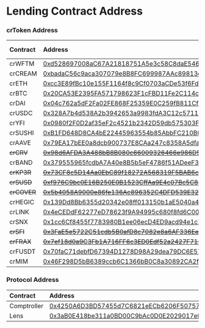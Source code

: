 # Lending Contract Address

### crToken Address

| Contract | Address | Flash Loans |
| :--- | :--- | :--- |
| crWFTM | [0xd528697008aC67A21818751A5e3c58C8daE54696](https://ftmscan.com/address/0xd528697008aC67A21818751A5e3c58C8daE54696) | Yes |
| crCREAM | [0xbadaC56c9aca307079e8B8FC699987AAc89813ee](https://ftmscan.com/address/0xbadaC56c9aca307079e8B8FC699987AAc89813ee) | No |
| crETH | [0xcc3E89fBc10e155F1164f8c9Cf0703aCDe53f6Fd](https://ftmscan.com/address/0xcc3E89fBc10e155F1164f8c9Cf0703aCDe53f6Fd) | Yes |
| crBTC | [0x20CA53E2395FA571798623F1cFBD11Fe2C114c24](https://ftmscan.com/address/0x20CA53E2395FA571798623F1cFBD11Fe2C114c24) | Yes |
| crDAI | [0x04c762a5dF2Fa02FE868F25359E0C259fB811CfE](https://ftmscan.com/address/0x04c762a5dF2Fa02FE868F25359E0C259fB811CfE) | Yes |
| crUSDC | [0x328A7b4d538A2b3942653a9983fdA3C12c571141](https://ftmscan.com/address/0x328A7b4d538A2b3942653a9983fdA3C12c571141) | Yes |
| crYFI | [0x0980f2F0D2af35eF2c4521b2342D59db575303F7](https://ftmscan.com/address/0x0980f2F0D2af35eF2c4521b2342D59db575303F7) | Yes |
| crSUSHI | [0xB1FD648D8CA4bE22445963554b85AbbFC210BC83](https://ftmscan.com/address/0xB1FD648D8CA4bE22445963554b85AbbFC210BC83) | Yes |
| crAAVE | [0x79EA17bEE0a8dcb900737E8CAa247c8358A5dfa1](https://ftmscan.com/address/0x79EA17bEE0a8dcb900737E8CAa247c8358A5dfa1) | Yes |
| ~~crCRV~~ | ~~~~[~~0x98d6AFDA3A488bB8B080c66009326466e986D583~~](https://ftmscan.com/address/0x98d6AFDA3A488bB8B080c66009326466e986D583)~~~~ | Yes |
| crBAND | [0x379555965fcdbA7A40e8B5b5eF4786f51ADeeF31](https://ftmscan.com/address/0x379555965fcdbA7A40e8B5b5eF4786f51ADeeF31) | Yes |
| ~~crKP3R~~ | ~~~~[~~0x73CF8c5D14Aa0EbC89f18272A568319F5BAB6cBD~~](https://ftmscan.com/address/0x73CF8c5D14Aa0EbC89f18272A568319F5BAB6cBD)~~~~ | Yes |
| ~~crSUSD~~ | ~~~~[~~0xf976C9bc0E16B250E0B1523CffAa9E4c07Bc5C8a~~](https://ftmscan.com/address/0xf976C9bc0E16B250E0B1523CffAa9E4c07Bc5C8a)~~~~ | Yes |
| ~~crCOVER~~ | ~~~~[~~0x5b4058A9000e86fe136Ac896352C4DFD539E32a1~~](https://ftmscan.com/address/0x5b4058A9000e86fe136Ac896352C4DFD539E32a1)~~~~ | ~~No~~ |
| crHEGIC | [0x139Dd8Bb6355d20342e08ff013150b1aE5040a42](https://ftmscan.com/address/0x139Dd8Bb6355d20342e08ff013150b1aE5040a42) | Yes |
| crLINK | [0x4eCEDdF62277eD78623f9A94995c680f8fd6C00e](https://ftmscan.com/address/0x4eCEDdF62277eD78623f9A94995c680f8fd6C00e) | Yes |
| crSNX | [0x1cc6Cf8455f7783980B1ee06ecD4ED9acd94e1c7](https://ftmscan.com/address/0x1cc6Cf8455f7783980B1ee06ecD4ED9acd94e1c7) | Yes |
| ~~crSFI~~ | ~~~~[~~0x3FaE5e5722C51cdb5B0afD8c7082e8a6AF336Ee8~~](https://ftmscan.com/address/0x3FaE5e5722C51cdb5B0afD8c7082e8a6AF336Ee8)~~~~ | Yes |
| ~~crFRAX~~ | ~~~~[~~0x7ef18d0a9C3Fb1A716FF6c3ED0Edf52a2427F716~~](https://ftmscan.com/address/0x7ef18d0a9C3Fb1A716FF6c3ED0Edf52a2427F716)~~~~ | Yes |
| crFUSDT | [0x70faC71debfD67394D1278D98A29dea79DC6E57A](https://ftmscan.com/address/0x70faC71debfD67394D1278D98A29dea79DC6E57A) | Yes |
| crMIM | [0x46F298D5bB6389ccb6C1366bB0C8a30892CA2f7C](https://ftmscan.com/address/0x46F298D5bB6389ccb6C1366bB0C8a30892CA2f7C) | Yes |

### Protocol Address

| Contract | Address |
| :--- | :--- |
| Comptroller | [0x4250A6D3BD57455d7C6821eECb6206F507576cD2](https://ftmscan.com/address/0x4250a6d3bd57455d7c6821eecb6206f507576cd2) |
| Lens | [0x3aB0E418be311a0BD00C9bAc0D0E2029017e01D2](https://ftmscan.com/address/0x3ab0e418be311a0bd00c9bac0d0e2029017e01d2#code) |

